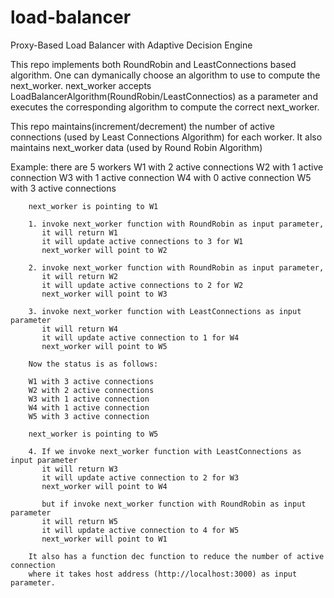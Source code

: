 # load-balancer
Proxy-Based Load Balancer with Adaptive Decision Engine

This repo implements both RoundRobin and LeastConnections based algorithm.
One can dymanically choose an algorithm to use to compute the next_worker.
next_worker accepts LoadBalancerAlgorithm(RoundRobin/LeastConnectios) 
as a parameter and executes the corresponding algorithm to compute 
the correct next_worker.

This repo maintains(increment/decrement) the number of active connections 
(used by Least Connections Algorithm) for each worker. 
It also maintains next_worker data (used by Round Robin Algorithm)

Example: there are 5 workers 
         W1 with 2 active connections 
         W2 with 1 active connection
         W3 with 1 active connection
         W4 with 0 active connection 
         W5 with 3 active connections

        next_worker is pointing to W1

        1. invoke next_worker function with RoundRobin as input parameter,
           it will return W1
           it will update active connections to 3 for W1
           next_worker will point to W2

        2. invoke next_worker function with RoundRobin as input parameter,
           it will return W2
           it will update active connections to 2 for W2
           next_worker will point to W3

        3. invoke next_worker function with LeastConnections as input parameter
           it will return W4
           it will update active connection to 1 for W4
           next_worker will point to W5

        Now the status is as follows:

        W1 with 3 active connections
        W2 with 2 active connections
        W3 with 1 active connection
        W4 with 1 active connection
        W5 with 3 active connection

        next_worker is pointing to W5

        4. If we invoke next_worker function with LeastConnections as input parameter
           it will return W3
           it will update active connection to 2 for W3
           next_worker will point to W4

           but if invoke next_worker function with RoundRobin as input parameter
           it will return W5
           it will update active connection to 4 for W5
           next_worker will point to W1

        It also has a function dec function to reduce the number of active connection
        where it takes host address (http://localhost:3000) as input parameter.



         


